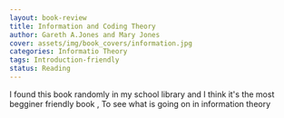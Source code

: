 ```yaml
---
layout: book-review
title: Information and Coding Theory
author: Gareth A.Jones and Mary Jones
cover: assets/img/book_covers/information.jpg
categories: Informatio Theory
tags: Introduction-friendly
status: Reading
---
```

I found this book randomly in my school library and I think it's the most begginer friendly book , To see what is going on in information theory
